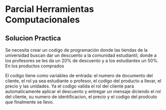 # Parcial Herramientas Computacionales
## Solucion Practica
Se necesita crear un codigo de programación donde las tiendas de la universidad buscan dar un descuento a la comunidad estudiantil,
donde a los profesores se les da un 20% de descuento y a los estudiantes un 50%. En los productos comprados

El codigo tiene como variables de entrada: el numero de documento del cliente, el rol ya sea estudiante o profesor, el codigo del producto a llevar, el precio y las unidades.
Ya el codigo valida el rol del cliente para automaticamente aplicar el descuento y entregar un mensaje diciendo el rol del cliente, su numero de identificacion, el precio y el codigo
del prodcuto que finalmente se llevo.


